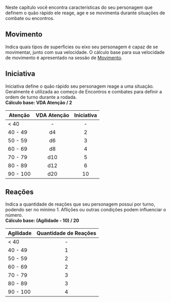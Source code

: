 Neste capítulo você encontra características do seu personagem que definem o quão rápido ele reage, age e se movimenta durante situações de combate ou encontros.

## Movimento

Indica quais tipos de superfícies ou eixo seu personagem é capaz de se movimentar, junto com sua velocidade. O cálculo base para sua velocidade de movimento é apresentado na sessão de [Movimento](../rules/anatomy/movement.md).

## Iniciativa

Iniciativa define o quão rápido seu personagem reage a uma situação. Geralmente é utilizada ao começo de Encontros e combates para definir a ordem de turno durante a rodada.  
**Cálculo base: VDA Atenção / 2**

| Atenção  | VDA Atenção | Iniciativa |
| -------- | :---------: | :--------: |
| < 40     |      -      |     -      |
| 40 - 49  |     d4      |     2      |
| 50 - 59  |     d6      |     3      |
| 60 - 69  |     d8      |     4      |
| 70 - 79  |     d10     |     5      |
| 80 - 89  |     d12     |     6      |
| 90 - 100 |     d20     |     10     |

## Reações

Indica a quantidade de reações que seu personagem possui por turno, podendo ser no mínimo 1. Aflições ou outras condições podem influenciar o número.  
**Cálculo base: (Agilidade - 10) / 20**

| Agilidade | Quantidade de Reações |
| --------- | :-------------------: |
| < 40      |           -           |
| 40 - 49   |           1           |
| 50 - 59   |           2           |
| 60 - 69   |           2           |
| 70 - 79   |           3           |
| 80 - 89   |           3           |
| 90 - 100  |           4           |
